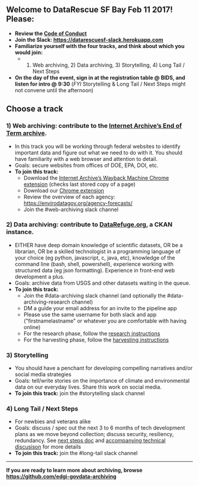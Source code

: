 ## Welcome to DataRescue SF Bay Feb 11 2017! Please: 

* **Review the [Code of Conduct](https://docs.google.com/document/d/1bmMTOCgzZslkQwy03NoqX4pEFFDFyMoEQDro7h35E7c/edit)**
* **Join the Slack: https://datarescuesf-slack.herokuapp.com**
* **Familiarize yourself with the four tracks, and think about which you would join:** 
  * 1) Web archiving, 2) Data archiving, 3) Storytelling, 4) Long Tail / Next Steps
* **On the day of the event, sign in at the registration table @ BIDS, and listen for intro @ 9:30** (*FYI* Storytelling & Long Tail / Next Steps might not convene until the afternoon)

## Choose a track

### 1) Web archiving: contribute to the [Internet Archive’s End of Term archive](http://eotarchive.cdlib.org/2016.html). 
* In this track you will be working through federal websites to identify important data and figure out what we need to do with it. You should have familiarity with a web browser and attention to detail. 
* Goals: secure websites from offices of DOE, EPA, DOI, etc. 
* **To join this track:** 
  * Download the [Internet Archive’s Wayback Machine Chrome extension](https://chrome.google.com/webstore/detail/wayback-machine/fpnmgdkabkmnadcjpehmlllkndpkmiak) (checks last stored copy of a page)
  * Download our [Chrome extension](https://chrome.google.com/webstore/detail/nominationtool/abjpihafglmijnkkoppbookfkkanklok)
  * Review the overview of each agency: https://envirodatagov.org/agency-forecasts/
  * Join the #web-archiving slack channel

### 2) Data archiving: contribute to [DataRefuge.org](https://www.datarefuge.org), a CKAN instance. 
* EITHER have deep domain knowledge of scientific datasets, OR be a librarian, OR be a skilled technologist in a programming language of your choice (eg python, javascript, c, java, etc), knowledge of the command line (bash, shell, powershell), experience working with structured data (eg json formatting). Experience in front-end web development a plus. 
* Goals: archive data from USGS and other datasets waiting in the queue. 
* **To join this track:** 
  * Join the #data-archiving slack channel (and optionally the #data-archiving-research channel)
  * DM a guide your email address for an invite to the pipeline app
  * Please use the same username for both slack and app ("firstnamelastname" or whatever you are comfortable with having online)
  * For the research phase, follow the [research instructions](./workflow/research.md)
  * For the harvesting phase, follow the [harvesting instructions](./workflow/harvesting.md)

### 3) Storytelling
* You should have a penchant for developing compelling narratives and/or social media strategies
* Goals: tell/write stories on the importance of climate and environmental data on our everyday lives. Share this work on social media. 
* **To join this track:** join the #storytelling slack channel

### 4) Long Tail / Next Steps
* For newbies and veterans alike
* Goals: discuss / spec out the next 3 to 6 months of tech development plans as we move beyond collection; discuss security, resiliency, redundancy. See [next steps doc](./next-steps.md) and [accompanying technical discusison](https://github.com/edgi-govdata-archiving/pagefreezer-cli) for more details
* **To join this track:** join the #long-tail slack channel

****

**If you are ready to learn more about archiving, browse https://github.com/edgi-govdata-archiving**
